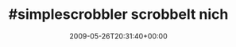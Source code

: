 ---
retweeted: false
source: <a href="http://twitter.com" rel="nofollow">Twitter Web Client</a>
entities:
  hashtags:
  - text: simplescrobbler
    indices:
    - '0'
    - '16'
  - text: sigh
    indices:
    - '88'
    - '93'
  symbols: []
  user_mentions: []
  urls: []
display_text_range:
- '0'
- '93'
favorite_count: '0'
id_str: '1927635169'
truncated: false
retweet_count: '0'
id: '1927635169'
created_at: Tue May 26 20:31:40 +0000 2009
favorited: false
full_text: "#simplescrobbler scrobbelt nicht mehr. Immerhin verbraucht er Speicher.
  Auch schon was. #sigh"
lang: de
tags:
- simplescrobbler
- sigh
- pesos:twitter
date: '2009-05-26T20:31:40+00:00'
src: https://twitter.com/bascht/status/1927635169
original_url: https://twitter.com/bascht/status/1927635169
type: twitter_tweet
text: "#simplescrobbler scrobbelt nicht mehr. Immerhin verbraucht er Speicher. Auch
  schon was. #sigh"
title: "#simplescrobbler scrobbelt nich"

---